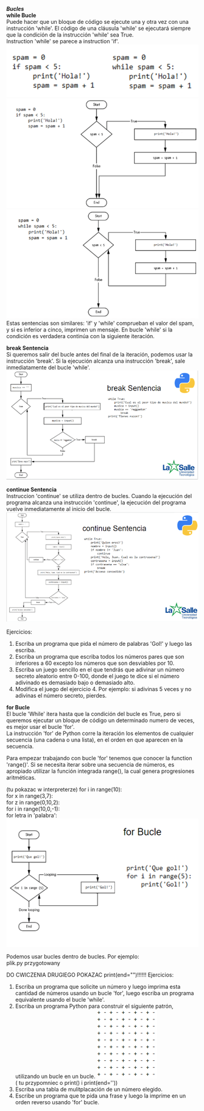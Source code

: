 ﻿***Bucles***   
**while Bucle**  
Puede hacer que un bloque de código se ejecute una y otra vez con una instrucción 'while'. El código de una cláusula 'while' se ejecutará siempre que la condición de la instrucción 'while' sea True.  
Instruction 'while' se parece a instruction 'if'.
![](if_while.png)
![](if.png)
![](while.png)  
Estas sentencias son similares: 'if' y 'while' comprueban el valor del spam, y si es inferior a cinco, imprimen un mensaje. En bucle 'while' si la condición es verdadera continúa con la siguiente iteración.

**break Sentencia**  
Si queremos salir del bucle antes del final de la iteración, podemos usar la instrucción 'break'. Si la ejecución alcanza una instrucción 'break', sale inmediatamente del bucle 'while'.
![](break.png)

**continue Sentencia**  
Instruccion 'continue' se utiliza dentro de bucles. Cuando la ejecución del programa alcanza una instrucción 'continue', la ejecución del programa vuelve inmediatamente al inicio del bucle.
![](continue.png)

Ejercicios:
1. Escriba un programa que pida el número de palabras 'Gol!' y luego las escriba.
2. Escriba un programa que escriba todos los números pares que son inferiores a 60 excepto los números que son desviables por 10. 
3.  Escriba un juego sencillo en el que tendrás que adivinar un número secreto aleatorio entre 0-100, donde el juego te dice si el número adivinado es demasiado bajo o demasiado alto.  
4. Modifica el juego del ejercicio 4. Por ejemplo: si adivinas 5 veces y no adivinas el número secreto, pierdes.

**for Bucle**  
El bucle 'While' itera hasta que la condición del bucle es True, pero si queremos ejecutar un bloque de código un determinado numero de veces, es mejor usar el bucle 'for'.  
La instrucción 'for' de Python corre la iteración los elementos de cualquier secuencia (una cadena o una lista), en el orden en que aparecen en la secuencia.

Para empezar trabajando con bucle 'for' tenemos que conocer la function 'range()'. Si se necesita iterar sobre una secuencia de números, es apropiado utilizar la función integrada range(), la cual genera
progresiones aritméticas.

(tu pokazac w interpreterze)
for i in range(10):  
for x in range(3,7):  
for z in range(0,10,2):  
for i in range(10,0,-1):  
for letra in 'palabra':  
![](for.png)

Podemos usar bucles dentro de bucles. Por ejemplo:  
plik.py przygotowany

DO CWICZENIA DRUGIEGO POKAZAC print(end="")!!!!!!
Ejercicios:
1. Escriba un programa que solicite un número y luego imprima esta cantidad de números usando un bucle 'for', luego escriba un programa equivalente usando el bucle 'while'.
2. Escriba un programa Python para construir el siguiente patrón, utilizando un bucle en un bucle.
![](ex2.png)  
( tu przypomniec o print() i print(end=''))
3. Escriba una tabla de mulitplacación de un número elegido.
4. Escribe un programa que te pida una frase y luego la imprime en un orden reverso usando 'for' bucle.
























